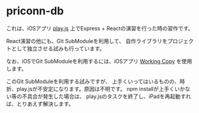 # priconn-db

これは、iOSアプリ
[play.js](https://apps.apple.com/jp/app/play-js-javascript-ide/id1423330822)
上でExpress + Reactの演習を行った時の習作です。

React演習の他にも、Git SubModuleを利用して、
自作ライブラリをプロジェクトとして独立させる試みも行っています。

なお、iOSでGit SubModuleを利用するには、iOSアプリ
[Working Copy](https://apps.apple.com/jp/app/working-copy-git-client/id896694807)
を使用します。

このGit SubModuleを利用する試みですが、
上手くいってはいるものの、時折、play.jsが不安定になります。原因は不明です。
npm installが上手くいかない等の不具合が発生した場合は、
play.jsのタスクを終了し、iPadを再起動すれば、とりあえず解決します。
